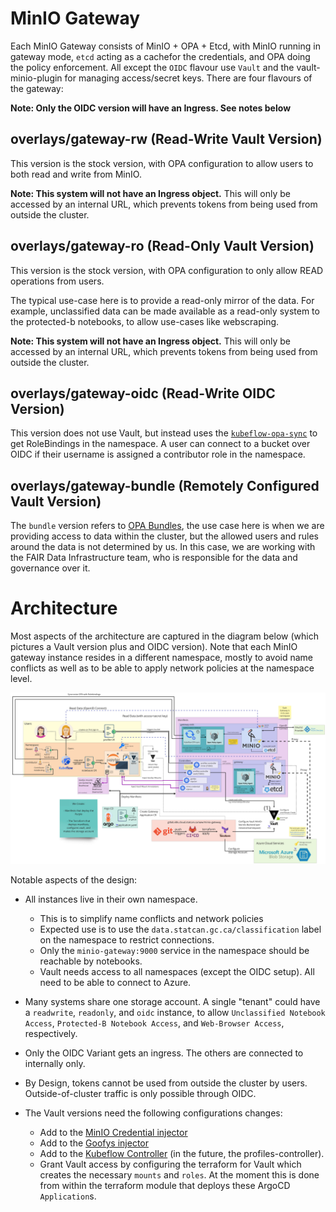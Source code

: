 # MinIO Gateway

Each MinIO Gateway consists of MinIO + OPA + Etcd, with MinIO running in gateway mode, `etcd` acting as a cachefor the credentials, and OPA doing the policy enforcement. All except the `OIDC` flavour use `Vault` and the vault-minio-plugin for managing access/secret keys. There are four flavours of the gateway:

**Note: Only the OIDC version will have an Ingress. See notes below**

## overlays/gateway-rw (Read-Write Vault Version)

This version is the stock version, with OPA configuration to allow users to both read and write from MinIO.

**Note: This system will not have an Ingress object.** This will only be accessed by an internal URL, which prevents tokens from being used from outside the cluster.

## overlays/gateway-ro (Read-Only Vault Version)

This version is the stock version, with OPA configuration to only allow READ operations from users.

The typical use-case here is to provide a read-only mirror of the data. For example, unclassified data can be made available as a read-only system to the protected-b notebooks, to allow use-cases like webscraping.


**Note: This system will not have an Ingress object.** This will only be accessed by an internal URL, which prevents tokens from being used from outside the cluster.

## overlays/gateway-oidc (Read-Write OIDC Version)

This version does not use Vault, but instead uses the [`kubeflow-opa-sync`](https://github.com/StatCan/aaw-kubeflow-opa-sync) to get RoleBindings in the namespace. A user can connect to a bucket over OIDC if their username is assigned a contributor role in the namespace.

## overlays/gateway-bundle (Remotely Configured Vault Version)

The `bundle` version refers to [OPA Bundles](https://www.openpolicyagent.org/docs/v0.12.2/bundles/), the use case here is when we are providing access to data within the cluster, but the allowed users and rules around the data is not determined by us. In this case, we are working with the FAIR Data Infrastructure team, who is responsible for the data and governance over it.


# Architecture

Most aspects of the architecture are captured in the diagram below (which pictures a Vault version plus and OIDC version). Note that each MinIO gateway instance resides in a different namespace, mostly to avoid name conflicts as well as to be able to apply network policies at the namespace level.

![architecture.jpg](architecture.jpg)

Notable aspects of the design:

- All instances live in their own namespace.
  + This is to simplify name conflicts and network policies
  + Expected use is to use the `data.statcan.gc.ca/classification` label on the namespace to restrict connections.
  + Only the `minio-gateway:9000` service in the namespace should be reachable by notebooks.
  + Vault needs access to all namespaces (except the OIDC setup). All need to be able to connect to Azure.

- Many systems share one storage account. A single "tenant" could have a `readwrite`, `readonly`, and `oidc` instance, to allow `Unclassified Notebook Access`, `Protected-B Notebook Access`, and `Web-Browser Access`, respectively.

- Only the OIDC Variant gets an ingress. The others are connected to internally only.

- By Design, tokens cannot be used from outside the cluster by users. Outside-of-cluster traffic is only possible through OIDC.

- The Vault versions need the following configurations changes:
  + Add to the [MinIO Credential injector](https://github.com/StatCan/aaw-argocd-manifests/blob/aaw-dev-cc-00/daaas-system/minio-credential-injector/instances.jsonnet)
  + Add to the [Goofys injector](https://github.com/StatCan/aaw-argocd-manifests/blob/aaw-dev-cc-00/daaas-system/goofys-injector/instances.jsonnet)
  + Add to the [Kubeflow Controller](https://github.com/StatCan/aaw-argocd-manifests/blob/2d827fe546d37fed36bf0974f383b47fe2eff211/daaas-system/kubeflow-controller/deployment.jsonnet#L6-L18) (in the future, the profiles-controller).
  + Grant Vault access by configuring the terraform for Vault which creates the necessary `mounts` and `roles`. At the moment this is done from within the terraform module that deploys these ArgoCD `Application`s.
